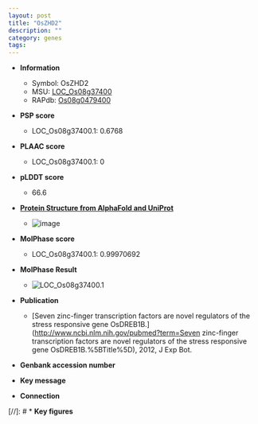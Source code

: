 ```yaml
---
layout: post
title: "OsZHD2"
description: ""
category: genes
tags: 
---
```


* **Information**  
    + Symbol: OsZHD2  
    + MSU: [LOC_Os08g37400](http://rice.plantbiology.msu.edu/cgi-bin/ORF_infopage.cgi?orf=LOC_Os08g37400)  
    + RAPdb: [Os08g0479400](http://rapdb.dna.affrc.go.jp/viewer/gbrowse_details/irgsp1?name=Os08g0479400)  

* **PSP score**  
    + LOC_Os08g37400.1: 0.6768 

* **PLAAC score**  
    + LOC_Os08g37400.1: 0 

* **pLDDT score**
    + 66.6

* **[Protein Structure from AlphaFold and UniProt](https://www.uniprot.org/uniprotkb/Q6ZB90/entry#structure)**
    + ![image](https://ricepsp.github.io/images/Q6/AF-Q6ZB90-F1.png)

* **MolPhase score**
    + LOC_Os08g37400.1: 0.99970692

* **MolPhase Result**
    + ![LOC_Os08g37400.1](https://304243504.github.io/Pictures/LOC_Os08g/LOC_Os08g37400.1.png)

* **Publication**  
    + [Seven zinc-finger transcription factors are novel regulators of the stress responsive gene OsDREB1B.](http://www.ncbi.nlm.nih.gov/pubmed?term=Seven zinc-finger transcription factors are novel regulators of the stress responsive gene OsDREB1B.%5BTitle%5D), 2012, J Exp Bot.

* **Genbank accession number**  

* **Key message**  

* **Connection**  

[//]: # * **Key figures**  



